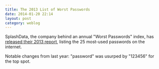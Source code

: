 ```yaml
---
title: The 2013 List of Worst Passwords
date: 2014-01-20 22:14
layout: post
category: weblog
---
```

SplashData, the company behind an annual "Worst Passwords" index, has [released their 2013 report](http://splashdata.com/press/worstpasswords2013.htm), listing the 25 most-used passwords on the internet. 

Notable changes from last year: "password" was usurped by "123456" for the top spot.  